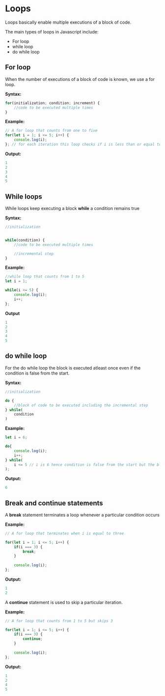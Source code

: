 # Loops

Loops basically enable multiple executions of a block of code.

The main types of loops in Javascript include:

- For loop
- while loop
- do while loop

## For loop

When the number of executions of a block of code is known, we use a for loop.

**Syntax:**
```js
for(initialization; condition; increment) {
    //code to be executed multiple times
}
```

**Example:**
```js
// A for loop that counts from one to five
for(let i = 1; i <= 5; i++) {
    console.log(i);
}; // for each iteration this loop checks if i is less than or equal to 5 then increments i by 1 until the condition is false
```

**Output:**
```js
1
2
3
4
5
```

## While loops

While loops keep executing a block **while** a condition remains true

**Syntax:**

```js
//initialization 


while(condition) {
    //code to be executed multiple times

    //incremental step
}
```

**Example:**

```js
//while loop that counts from 1 to 5
let i = 1;

while(i <= 5) {
    console.log(i);
    i++;
};
```

**Output**

```js
1
2
3
4
5
```

## do while loop

For the do while loop the block is executed atleast once even if the condition is false from the start.

**Syntax:**

```js
//initialization

do {
    //block of code to be executed including the incremental step
} while(
    condition
)
```

**Example:**

```js
let i = 6;

do{
    console.log(i);
    i++;
} while(
    i <= 5 // i is 6 hence condition is false from the start but the block will still be executed once
);
```
**Output:**
```js
6
```

## Break and continue statements

A **break** statement terminates a loop whenever a particular condition occurs

**Example:**

```js
// A for loop that terminates when i is equal to three

for(let i = 1; i <= 5; i++) {
    if(i === 3) {
        break;
    }
    
    console.log(i);
};
```

**Output:**
```js
1
2
```

A **continue** statement is used to skip a particular iteration.

**Example:**

```js
// A for loop that counts from 1 to 5 but skips 3

for(let i = 1; i <= 5; i++) {
    if(i === 3) {
        continue;
    }
    
    console.log(i);
};
```
**Output:**
```js
1
2
4
5
```